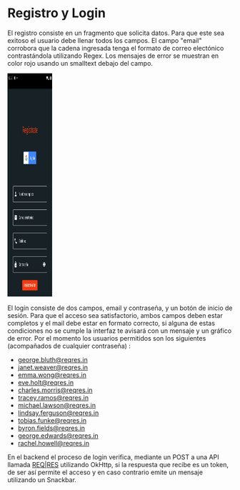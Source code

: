 # Registro y Login

El registro consiste en un fragmento que solicita datos.
Para que este sea exitoso el usuario debe llenar todos los campos. 
El campo "email" corrobora que la cadena ingresada tenga el formato de correo electónico contrastándola utilizando Regex.
Los mensajes de error se muestran en color rojo usando un smalltext debajo del campo.<br>

 <img src="../imagenes/Registro.png" width="100px" height="500px">


El logín consiste de dos campos, email y contraseña, y un botón de inicio de sesión.
Para que el acceso sea satisfactorio, ambos campos deben estar completos y el mail debe estar en formato correcto, si alguna de estas condiciones no se cumple la interfaz te avisará con un mensaje y un gráfico de error. 
Por el momento los usuarios permitidos son los siguientes (acompañados de cualquier contraseña) :

* george.bluth@reqres.in
* janet.weaver@reqres.in
* emma.wong@reqres.in
* eve.holt@reqres.in
* charles.morris@reqres.in
* tracey.ramos@reqres.in
* michael.lawson@reqres.in
* lindsay.ferguson@reqres.in
* tobias.funke@reqres.in
* byron.fields@reqres.in
* george.edwards@reqres.in
* rachel.howell@reqres.in

En el backend el proceso de login verifica, mediante un POST a una API llamada [REQ|RES](https://reqres.in/api/login) utilizando OkHttp, si la respuesta que recibe es un token, de ser así permite el acceso y en caso contrario emite un mensaje utilizando un Snackbar. 